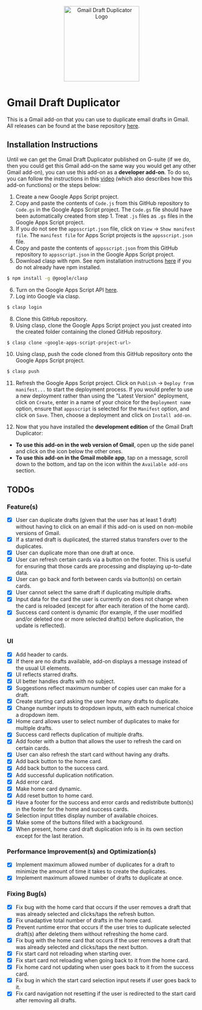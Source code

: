 <p align="center">
  <img src="https://raw.githubusercontent.com/jnbli/Gmail-Draft-Duplicator/master/Logo.png" alt="Gmail Draft Duplicator Logo" width="200" height="200">
</p>

# Gmail Draft Duplicator
This is a Gmail add-on that you can use to duplicate email drafts in Gmail. All releases can be found at the base repository [here](https://github.com/jnbli/Gmail-Draft-Duplicator/releases).

## Installation Instructions
Until we can get the Gmail Draft Duplicator published on G-suite (if we do, then you could get this Gmail add-on the same way you would get any other Gmail add-on), you can use this add-on as a **developer add-on**. To do so, you can follow the instructions in this [video](https://www.youtube.com/watch?v=o3JVWLKUrYs) (which also describes how this add-on functions) or the steps below:

1. Create a new Google Apps Script project.
2. Copy and paste the contents of `Code.js` from this GitHub repository to `Code.gs` in the Google Apps Script project. The `Code.gs` file should have been automatically created from step 1. Treat `.js` files as `.gs` files in the Google Apps Script project.
3. If you do not see the `appsscript.json` file, click on `View` &rarr; `Show manifest file`. The `manifest file` for Apps Script projects is the `appsscript.json` file.
4. Copy and paste the contents of `appsscript.json` from this GitHub repository to `appsscript.json` in the Google Apps Script project. 
5. Download clasp with npm. See npm installation instructions [here](https://www.npmjs.com/get-npm) if you do not already have npm installed.
```sh
$ npm install -g @google/clasp
```
6. Turn on the Google Apps Script API [here](https://script.google.com/home/usersettings).
7. Log into Google via clasp.
```sh
$ clasp login
```
8. Clone this GitHub repository.
9. Using clasp, clone the Google Apps Script project you just created into the created folder containing the cloned GitHub repository. 
```sh
$ clasp clone <google-apps-script-project-url>
```
10. Using clasp, push the code cloned from this GitHub repository onto the Google Apps Script project. 
```sh
$ clasp push
```
11. Refresh the Google Apps Script project. Click on `Publish` &rarr; `Deploy from manifest...` to start the deployment process. If you would prefer to use a new deployment rather than using the "Latest Version" deployment, click on `Create`, enter in a name of your choice for the `Deployment name` option, ensure that `appsscript` is selected for the `Manifest` option, and click on `Save`. Then, choose a deployment and click on `Install add-on`. 
12) Now that you have installed the **development edition** of the Gmail Draft Duplicator:
* **To use this add-on in the web version of Gmail**, open up the side panel and click on the icon below the other ones. 
* **To use this add-on in the Gmail mobile app**, tap on a message, scroll down to the bottom, and tap on the icon within the `Available add-ons` section.

## TODOs
### Feature(s)
- [x] User can duplicate drafts (given that the user has at least 1 draft) without having to click on an email if this add-on is used on non-mobile versions of Gmail.
- [x] If a starred draft is duplicated, the starred status transfers over to the duplicates.
- [X] User can duplicate more than one draft at once.
- [X] User can refresh certain cards via a button on the footer. This is useful for ensuring that those cards are processing and displaying up-to-date data.
- [X] User can go back and forth between cards via button(s) on certain cards.
- [X] User cannot select the same draft if duplicating multiple drafts.
- [X] Input data for the card the user is currently on does not change when the card is reloaded (except for after each iteration of the home card).
- [X] Success card content is dynamic (for example, if the user modified and/or deleted one or more selected draft(s) before duplication, the update is reflected).

### UI
- [X] Add header to cards.
- [X] If there are no drafts available, add-on displays a message instead of the usual UI elements.
- [X] UI reflects starred drafts.
- [X] UI better handles drafts with no subject.
- [X] Suggestions reflect maximum number of copies user can make for a draft.
- [X] Create starting card asking the user how many drafts to duplicate.
- [X] Change number inputs to dropdown inputs, with each numerical choice a dropdown item.
- [X] Home card allows user to select number of duplicates to make for multiple drafts.
- [X] Success card reflects duplication of multiple drafts.
- [X] Add footer with a button that allows the user to refresh the card on certain cards.
- [X] User can also refresh the start card without having any drafts.
- [X] Add back button to the home card.
- [X] Add back button to the success card.
- [X] Add successful duplication notification.
- [X] Add error card.
- [X] Make home card dynamic.
- [X] Add reset button to home card. 
- [X] Have a footer for the success and error cards and redistribute button(s) in the footer for the home and success cards.
- [X] Selection input titles display number of available choices.
- [X] Make some of the buttons filled with a background.
- [X] When present, home card draft duplication info is in its own section except for the last iteration.

### Performance Improvement(s) and Optimization(s)
- [x] Implement maximum allowed number of duplicates for a draft to minimize the amount of time it takes to create the duplicates.
- [X] Implement maximum allowed number of drafts to duplicate at once.

### Fixing Bug(s)
- [X] Fix bug with the home card that occurs if the user removes a draft that was already selected and clicks/taps the refresh button.
- [X] Fix unadaptive total number of drafts in the home card.
- [X] Prevent runtime error that occurs if the user tries to duplicate selected draft(s) after deleting them without refreshing the home card.
- [X] Fix bug with the home card that occurs if the user removes a draft that was already selected and clicks/taps the next button.
- [X] Fix start card not reloading when starting over.
- [X] Fix start card not reloading when going back to it from the home card.
- [X] Fix home card not updating when user goes back to it from the success card.
- [X] Fix bug in which the start card selection input resets if user goes back to it.
- [X] Fix card navigation not resetting if the user is redirected to the start card after removing all drafts. 